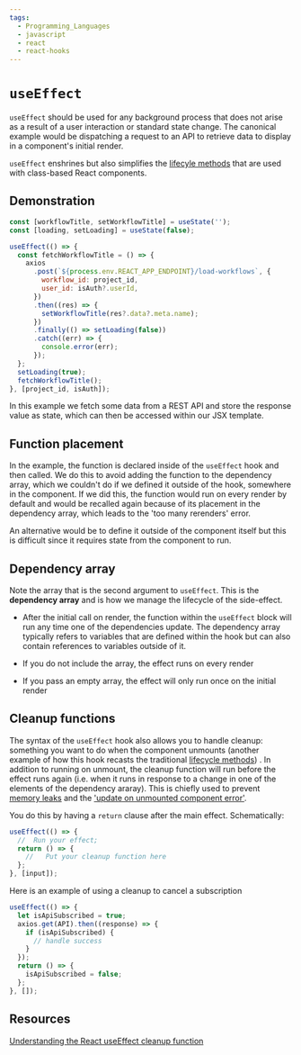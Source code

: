 ```yaml
---
tags:
  - Programming_Languages
  - javascript
  - react
  - react-hooks
---
```


# `useEffect`

`useEffect` should be used for any background process that does not arise as a result of a user interaction or standard state change. The canonical example would be dispatching a request to an API to retrieve data to display in a component's initial render.

`useEffect` enshrines but also simplifies the [lifecyle methods](./../Classes/Lifecycle_methods.md) that are used with class-based React components.

## Demonstration

```jsx
const [workflowTitle, setWorkflowTitle] = useState('');
const [loading, setLoading] = useState(false);

useEffect(() => {
  const fetchWorkflowTitle = () => {
    axios
      .post(`${process.env.REACT_APP_ENDPOINT}/load-workflows`, {
        workflow_id: project_id,
        user_id: isAuth?.userId,
      })
      .then((res) => {
        setWorkflowTitle(res?.data?.meta.name);
      })
      .finally(() => setLoading(false))
      .catch((err) => {
        console.error(err);
      });
  };
  setLoading(true);
  fetchWorkflowTitle();
}, [project_id, isAuth]);
```

In this example we fetch some data from a REST API and store the response value as state, which can then be accessed within our JSX template.

## Function placement

In the example, the function is declared inside of the `useEffect` hook and then called. We do this to avoid adding the function to the dependency array, which we couldn't do if we defined it outside of the hook, somewhere in the component. If we did this, the function would run on every render by default and would be recalled again because of its placement in the dependency array, which leads to the 'too many rerenders' error.

An alternative would be to define it outside of the component itself but this is difficult since it requires state from the component to run.

## Dependency array

Note the array that is the second argument to `useEffect`. This is the **dependency array** and is how we manage the lifecycle of the side-effect.

- After the initial call on render, the function within the `useEffect` block will run any time one of the dependencies update. The dependency array typically refers to variables that are defined within the hook but can also contain references to variables outside of it.

- If you do not include the array, the effect runs on every render

- If you pass an empty array, the effect will only run once on the initial render

## Cleanup functions

The syntax of the `useEffect` hook also allows you to handle cleanup: something you want to do when the component unmounts (another example of how this hook recasts the traditional [lifecycle methods](./../Classes/Lifecycle_methods.md)) . In addition to running on unmount, the cleanup function will run before the effect runs again (i.e. when it runs in response to a change in one of the elements of the dependency araray). This is chiefly used to prevent [memory leaks](../../../Software_Engineering/Memory_leaks.md) and the ['update on unmounted component error'](../Errors.md#state-update-on-unmounted-component).

You do this by having a `return` clause after the main effect. Schematically:

```js
useEffect(() => {
  //  Run your effect;
  return () => {
    //   Put your cleanup function here
  };
}, [input]);
```

Here is an example of using a cleanup to cancel a subscription

```js
useEffect(() => {
  let isApiSubscribed = true;
  axios.get(API).then((response) => {
    if (isApiSubscribed) {
      // handle success
    }
  });
  return () => {
    isApiSubscribed = false;
  };
}, []);
```

## Resources

[Understanding the React useEffect cleanup function](https://blog.logrocket.com/understanding-react-useeffect-cleanup-function/)
